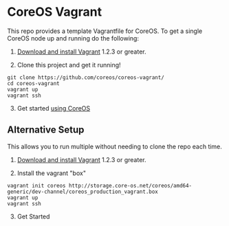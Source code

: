 # CoreOS Vagrant

This repo provides a template Vagrantfile for CoreOS. To get a single
CoreOS node up and running do the following:

1) [Download and install Vagrant][vagrant] 1.2.3 or greater.

2) Clone this project and get it running!

```
git clone https://github.com/coreos/coreos-vagrant/
cd coreos-vagrant
vagrant up
vagrant ssh
```

3) Get started [using CoreOS][using-coreos]

[vagrant]: http://downloads.vagrantup.com/
[using-coreos]: http://coreos.com/docs/using-coreos/

## Alternative Setup 

This allows you to run multiple without needing to clone the repo each time. 

1) [Download and install Vagrant][vagrant] 1.2.3 or greater.

2) Install the vagrant "box"

```
vagrant init coreos http://storage.core-os.net/coreos/amd64-generic/dev-channel/coreos_production_vagrant.box
vagrant up
vagrant ssh
```

3) Get Started
